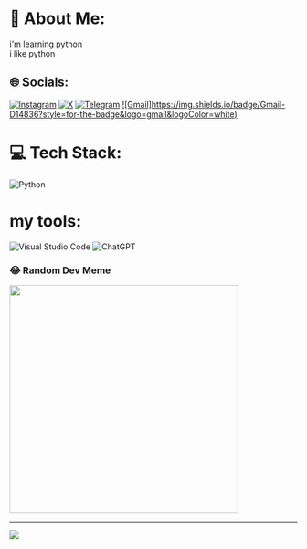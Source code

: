 # 💫 About Me:
i'm learning python<br>i like python


## 🌐 Socials:
[![Instagram](https://img.shields.io/badge/Instagram-%23E4405F.svg?logo=Instagram&logoColor=white)](https://instagram.com/mohwmmad86) [![X](https://img.shields.io/badge/X-black.svg?logo=X&logoColor=white)](https://x.com/mohwmmad86) [![Telegram](https://img.shields.io/badge/Telegram-2CA5E0?style=flat-squeare&logo=telegram&logoColor=white)](https://t.me/mohwmmad86) [![Gmail]https://img.shields.io/badge/Gmail-D14836?style=for-the-badge&logo=gmail&logoColor=white)](mohammad2007maleki@gmail.com) 

# 💻 Tech Stack:
![Python](https://img.shields.io/badge/python-3670A0?style=plastic&logo=python&logoColor=ffdd54)

# my tools:
 ![Visual Studio Code](https://img.shields.io/badge/Visual%20Studio%20Code-0078d7.svg?style=for-the-badge&logo=visual-studio-code&logoColor=white)
 ![ChatGPT](https://img.shields.io/badge/chatGPT-74aa9c?style=for-the-badge&logo=openai&logoColor=white)

### 😂 Random Dev Meme
<img src='https://memer-new.vercel.app/' style="height: 400px;"/>

---
[![](https://visitcount.itsvg.in/api?id=mohwmmad86&icon=0&color=0)](https://visitcount.itsvg.in)

<!-- Proudly created with GPRM ( https://gprm.itsvg.in ) -->
